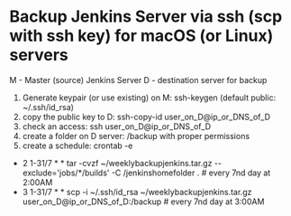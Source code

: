 # Backup Jenkins Server via ssh (scp with ssh key) for macOS (or Linux) servers

M - Master (source) Jenkins Server
D - destination server for backup

1. Generate keypair (or use existing) on M: ssh-keygen (default public: ~/.ssh/id_rsa)
2. copy the public key to D: ssh-copy-id user_on_D@ip_or_DNS_of_D
3. check an access: ssh user_on_D@ip_or_DNS_of_D
4. create a folder on D server: /backup with proper permissions
5. create a schedule: crontab -e
* 2 1-31/7 * * tar -cvzf ~/weeklybackupjenkins.tar.gz --exclude='jobs/*/builds' -C /jenkinshomefolder . # every 7nd day at 2:00AM
* 3 1-31/7 * * scp -i ~/.ssh/id_rsa ~/weeklybackupjenkins.tar.gz user_on_D@ip_or_DNS_of_D:/backup # every 7nd day at 3:00AM
